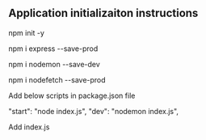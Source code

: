 ## Application initializaiton instructions

npm init -y

npm i express --save-prod

npm i nodemon --save-dev

npm i nodefetch --save-prod

Add below scripts in package.json file

"start": "node index.js",
"dev": "nodemon index.js",

Add index.js
